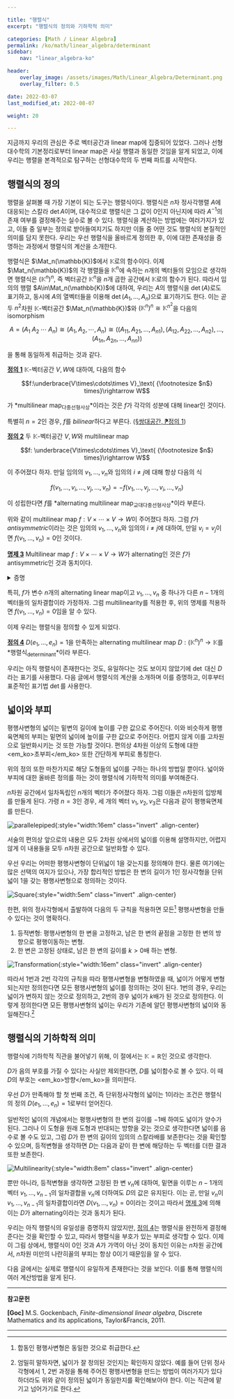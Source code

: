 ```yaml
---

title: "행렬식"
excerpt: "행렬식의 정의와 기하학적 의미"

categories: [Math / Linear Algebra]
permalink: /ko/math/linear_algebra/determinant
sidebar: 
    nav: "linear_algebra-ko"

header:
    overlay_image: /assets/images/Math/Linear_Algebra/Determinant.png
    overlay_filter: 0.5

date: 2022-03-07
last_modified_at: 2022-08-07

weight: 20

---
```


지금까지 우리의 관심은 주로 벡터공간과 linear map에 집중되어 있었다. 그러나 선형대수학의 기본정리로부터 linear map은 사실 행렬과 동일한 것임을 알게 되었고, 이에 우리는 행렬을 본격적으로 탐구하는 선형대수학의 두 번째 파트를 시작한다.

## 행렬식의 정의

행렬을 살펴볼 때 가장 기본이 되는 도구는 행렬식이다. 행렬식은 $n$차 정사각행렬 $A$에 대응되는 스칼라 $\det A$이며, 대수적으로 행렬식은 그 값이 $0$인지 아닌지에 따라 $A^{-1}$의 존재 여부를 결정해주는 실수로 볼 수 있다. 행렬식을 계산하는 방법에는 여러가지가 있고, 이들 중 일부는 정의로 받아들여지기도 하지만 이들 중 어떤 것도 행렬식의 본질적인 의미를 담지 못한다. 우리는 우선 행렬식을 올바르게 정의한 후, 이에 대한 존재성을 증명하는 과정에서 행렬식의 계산을 소개한다.

행렬식은 $\Mat_n(\mathbb{K})$에서 $\mathbb{K}$로의 함수이다. 이제 $\Mat_n(\mathbb{K})$의 각 행렬들을 $\mathbb{K}^n$에 속하는 $n$개의 벡터들의 모임으로 생각하면 행렬식은 $(\mathbb{K}^n)^n$, 즉 벡터공간 $\mathbb{K}^n$을 $n$개 곱한 공간에서 $\mathbb{K}$로의 함수가 된다. 따라서 임의의 행렬 $A\in\Mat_n(\mathbb{K})$에 대하여, 우리는 $A$의 행렬식을 $\det(A)$로도 표기하고, 동시에 $A$의 열벡터들을 이용해 $\det(A_1,\ldots, A_n)$으로 표기하기도 한다. 이는 곧 두 $n^2$차원 $\mathbb{K}$-벡터공간 $\Mat_n(\mathbb{K})$와 $(\mathbb{K}^n)^n\cong \mathbb{K}^{n^2}$을 다음의 isomorphism

$$A=(A_1\;A_2\;\cdots\;A_n)\cong (A_1, A_2, \cdots, A_n)\cong \bigl((A_{11}, A_{21}, \ldots, A_{n1}), (A_{12},A_{22},\ldots, A_{n2}),\ldots, (A_{1n},A_{2n},\ldots, A_{nn})\bigr)$$

을 통해 동일하게 취급하는 것과 같다.

<div class="definition" markdown="1">

<ins id="def1">**정의 1**</ins> $\mathbb{K}$-벡터공간 $V,W$에 대하여, 다음의 함수

$$f:\underbrace{V\times\cdots\times V}_\text{ {\footnotesize $n$} times}\rightarrow W$$

가 *multilinear map<sub>다중선형사상</sub>*이라는 것은 $f$가 각각의 성분에 대해 linear인 것이다.

</div>

특별히 $n=2$인 경우, $f$를 *bilinear*하다고 부른다. ([§쌍대공간, ⁋정의 1](/ko/math/linear_algebra/dual_space#def1))

<div class="definition" markdown="1">

<ins id="def2">**정의 2**</ins> 두 $\mathbb{K}$-벡터공간 $V,W$와 multilinear map 

$$f: \underbrace{V\times\cdots\times V}_\text{ {\footnotesize $n$} times}\rightarrow W$$

이 주어졌다 하자. 만일 임의의 $v_1,\ldots, v_n$와 임의의 $i\neq j$에 대해 항상 다음의 식

$$f(v_1,\ldots, v_i, \ldots, v_j,\ldots, v_n)=-f(v_1,\ldots, v_j,\ldots, v_i,\ldots, v_n)$$

이 성립한다면 $f$를 *alternating multilinear map<sub>교대다중선형사상</sub>*이라 부른다.

</div>

위와 같이 multilinear map $f:V\times\cdots\times V\rightarrow W$이 주어졌다 하자. 그럼 $f$가 *antisymmetric*이라는 것은 임의의 $v_1,\ldots, v_n$와 임의의 $i\neq j$에 대하여, 만일 $v_i=v_j$이면 $f(v_1,\ldots, v_n)=0$인 것이다.

<div class="proposition" markdown="1">

<ins id="prop3">**명제 3**</ins> Multilinear map $f:V\times\cdots\times V\rightarrow W$가 alternating인 것은 $f$가 antisymmetric인 것과 동치이다.

</div>
<details class="proof" markdown="1">
<summary>증명</summary>

우선 $f$가 alternating이라 가정하자. 그럼 임의의 $v_i=v_j$를 만족하는 임의의 $v_1,\ldots, v_n\in V$에 대하여

$$\begin{aligned}f(v_1,\ldots,v_i,\ldots, v_j,\ldots, v_n)&=f(v_1\ldots, v_j,\ldots,v_i,\ldots, v_n)\\&=-f(v_1,\ldots, v_i,\ldots, v_j,\ldots, v_n)\end{aligned}$$

이 성립하므로 $f$는 antisymmetric이기도 하다. (첫째 등식은 $v_i=v_j$라는 사실을, 둘째 등식은 $f$가 alternating이라는 사실을 사용하였다.)

거꾸로 $f$가 antisymmetric이라 하자. 임의의 $v_1,\ldots, v_n$과 임의의 $i\neq j$에 대하여, $f$가 antisymmetric이라는 사실은 다음의 식

$$f(v_1,\ldots, v_i+v_j,\ldots, v_i+v_j,\ldots, v_n)=0$$

을 준다. 여기서 $v_i+v_j$는 각각 $i,j$번째 성분에 들어있다. 이제 multilinearity를 적용하면 위 식은

$$\begin{aligned}0&=f(v_1,\ldots, v_i,\ldots, v_i,\ldots, v_n)+f(v_1,\ldots, v_i,\ldots, v_j,\ldots,v_n)\\&\phantom{==}+f(v_1,\ldots, v_j,\ldots, v_i,\ldots,v_n)+f(v_1,\ldots, v_j,\ldots, v_j,\ldots, v_n)\end{aligned}$$

이 되고, 다시 $f$는 antisymmetric이므로 $v_i, v_j$가 각각 두 번 나오는 첫째 항, 마지막 항이 $0$이 된다. 이로부터 원하는 결론을 얻는다.

</details>

특히, $f$가 변수 $n$개의 alternating linear map이고 $v_1,\ldots, v_n$ 중 하나가 다른 $n-1$개의 벡터들의 일차결합이라 가정하자. 그럼 multilinearity를 적용한 후, 위의 명제를 적용하면 $f(v_1,\ldots, v_n)=0$임을 알 수 있다. 

이제 우리는 행렬식을 정의할 수 있게 되었다.

<div class="definition" markdown="1">

<ins id="def4">**정의 4**</ins> $D(e_1,\ldots, e_n)=1$을 만족하는 alternating multilinear map $D:(\mathbb{K}^n)^n\rightarrow \mathbb{K}$를 *행렬식<sub>determinant</sub>*이라 부른다. 

</div>

우리는 아직 행렬식이 존재한다는 것도, 유일하다는 것도 보이지 않았기에 $\det$ 대신 $D$라는 표기를 사용했다. 다음 글에서 행렬식의 계산을 소개하며 이를 증명하고, 이후부터 표준적인 표기법 $\det$를 사용한다.



## 넓이와 부피

평행사변형의 넓이는 밑변의 길이에 높이를 구한 값으로 주어진다. 이와 비슷하게 평행육면체의 부피는 밑면의 넓이에 높이를 구한 값으로 주어진다. 어렵지 않게 이를 고차원으로 일반화시키는 것 또한 가능할 것이다. 편의상 4차원 이상의 도형에 대한 <em_ko>초부피</em_ko> 또한 간단하게 부피로 통칭한다.

위의 정의 또한 마찬가지로 해당 도형들의 넓이를 구하는 하나의 방법일 뿐이다. 넓이와 부피에 대한 올바른 정의를 하는 것이 행렬식에 기하학적 의미를 부여해준다.

$n$차원 공간에서 일차독립인 $n$개의 벡터가 주어졌다 하자. 그럼 이들은 $n$차원의 입방체를 만들게 된다. 가령 $n=3$인 경우, 세 개의 벡터 $v_1,v_2,v_3$은 다음과 같이 평행육면체를 만든다.

![parallelepiped](/assets/images/Math/Linear_Algebra/Determinant-1.png){:style="width:16em" class="invert" .align-center}

서술의 편의상 앞으로의 내용은 모두 2차원 상에서의 넓이를 이용해 설명하지만, 어렵지 않게 이 내용들을 모두 $n$차원 공간으로 일반화할 수 있다. 

우선 우리는 어떠한 평행사변형이 단위넓이 1을 갖는지를 정의해야 한다. 물론 여기에는 많은 선택의 여지가 있으나, 가장 합리적인 방법은 한 변의 길이가 1인 정사각형을 단위넓이 1을 갖는 평행사변형으로 정의하는 것이다.

![Square](/assets/images/Math/Linear_Algebra/Determinant-2.png){:style="width:5em" class="invert" .align-center}

한편, 위의 정사각형에서 출발하여 다음의 두 규칙을 적용하면 모든[^1] 평행사변형을 만들 수 있다는 것이 명확하다. 

1. 등적변형: 평행사변형의 한 변을 고정하고, 남은 한 변의 끝점을 고정한 한 변의 방향으로 평행이동하는 변형.
2. 한 변은 고정된 상태로, 남은 한 변의 길이를 $k>0$배 하는 변형.

![Transformation](/assets/images/Math/Linear_Algebra/Determinant-3.png){:style="width:16em" class="invert" .align-center}

따라서 1번과 2번 각각의 규칙을 따라 평행사변형을 변형하였을 때, 넓이가 어떻게 변형되는지만 정의한다면 모든 평행사변형의 넓이를 정의하는 것이 된다. 1번의 경우, 우리는 넓이가 변하지 않는 것으로 정의하고, 2번의 경우 넓이가 $k$배가 된 것으로 정의한다. 이렇게 정의한다면 모든 평행사변형의 넓이는 우리가 기존에 알던 평행사변형의 넓이와 동일해진다.[^2]

## 행렬식의 기하학적 의미

행렬식에 기하학적 직관을 불어넣기 위해, 이 절에서는 $\mathbb{K}=\mathbb{R}$인 것으로 생각한다.

$D$가 음의 부호를 가질 수 있다는 사실만 제외한다면, $D$를 넓이함수로 볼 수 있다. 이 때 $D$의 부호는 <em_ko>방향</em_ko>을 의미한다.

우선 $D$가 만족해야 할 첫 번째 조건, 즉 <phrase>단위정사각형의 넓이는 1</phrase>이라는 조건은 행렬식의 정의 $D(e_1,\ldots, e_n)=1$로부터 얻어진다. 

일반적인 넓이의 개념에서는 평행사변형의 한 변의 길이를 $-1$배 하여도 넓이가 양수가 된다. 그러나 이 도형을 원래 도형과 반대되는 방향을 갖는 것으로 생각한다면 넓이를 음수로 볼 수도 있고, 그럼 $D$가 한 변의 길이의 임의의 스칼라배를 보존한다는 것을 확인할 수 있으며, 등적변형을 생각하면 $D$는 다음과 같이 한 변에 해당하는 두 벡터를 더한 결과 또한 보존한다.

![Multilinearity](/assets/images/Math/Linear_Algebra/Determinant-4.png){:style="width:8em" class="invert" .align-center}

뿐만 아니라, 등적변형을 생각하면 고정된 한 변 $v_n$에 대하여, 밑면을 이루는 $n-1$개의 벡터 $v_1,\ldots, v_{n-1}$의 일차결합을 $v_n$에 더하여도 $D$의 값은 유지된다. 이는 곧, 만일 $v_n$이 $v_1,\ldots, v_{n-1}$의 일차결합이라면 $D(v_1,\ldots, v_n)=0$이라는 것이고 따라서 [명제 3](#prop3)에 의해 이는 $D$가 alternating이라는 것과 동치가 된다.

우리는 아직 행렬식의 유일성을 증명하지 않았지만, [정의 4](#def4)는 행렬식을 완전하게 결정해준다는 것을 확인할 수 있고, 따라서 행렬식을 부호가 있는 부피로 생각할 수 있다. 이제 이 그림 상에서, 행렬식이 $0$인 것과 $A$가 가역이 아닌 것이 동치인 이유는 $n$차원 공간에서, $n$차원 미만의 나란히꼴의 부피는 항상 0이기 때문임을 알 수 있다.

다음 글에서는 실제로 행렬식이 유일하게 존재한다는 것을 보인다. 이를 통해 행렬식의 여러 계산방법을 알게 된다.

---

**참고문헌**

**[Goc]** M.S. Gockenbach, *Finite-dimensional linear algebra*, Discrete Mathematics and its applications, Taylor&Francis, 2011.  

---

[^1]: 합동인 평행사변형은 동일한 것으로 취급한다.
[^2]: 엄밀히 말하자면, 넓이가 잘 정의된 것인지는 확인하지 않았다. 예를 들어 단위 정사각형에서 1, 2번 과정을 통해 주어진 평행사변형을 만드는 방법이 여러가지가 있다 하더라도 위와 같이 정의된 넓이가 동일한지를 확인해보아야 한다. 이는 직관에 맡기고 넘어가기로 한다.